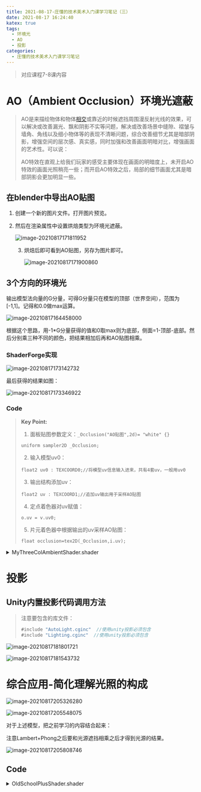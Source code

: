 ```yaml
---
title: 2021-08-17-庄懂的技术美术入门课学习笔记（三）
date: 2021-08-17 16:24:40
katex: true
tags:
  - 环境光
  - AO
  - 投影
categories:
  - 庄懂的技术美术入门课学习笔记
---
```


> 对应课程7-8课内容

# AO（Ambient Occlusion）环境光遮蔽

> AO是来描绘物体和物体[相交](https://baike.baidu.com/item/相交/10077492)或靠近的时候遮挡周围漫反射光线的效果，可以解决或改善漏光、飘和阴影不实等问题，解决或改善场景中缝隙、褶皱与墙角、角线以及细小物体等的表现不清晰问题，综合改善细节尤其是暗部阴影，增强空间的层次感、真实感，同时加强和改善画面明暗对比，增强画面的艺术性。可以说：
>
> AO特效在直观上给我们玩家的感受主要体现在画面的明暗度上，未开启AO特效的画面光照稍亮一些；而开启AO特效之后，局部的细节画面尤其是暗部阴影会更加明显一些。

## 在blender中导出AO贴图

1. 创建一个新的图片文件。打开图片预览。

2. 然后在渲染属性中设置烘焙类型为环境光遮蔽。

   ![image-20210817171811952](https://github.com/HQiuzi/HQiuzi.github.io/raw/hexo/images/2021-08-17-庄懂的技术美术入门课学习笔记（三）/image-20210817171811952.png)

   3. 烘焙后即可看到AO贴图，另存为图片即可。

      ![image-20210817171900860](https://github.com/HQiuzi/HQiuzi.github.io/raw/hexo/images/2021-08-17-庄懂的技术美术入门课学习笔记（三）/image-20210817171900860.png)

## 3个方向的环境光

输出模型法向量的G分量，可得G分量只在模型的顶部（世界空间），范围为[-1,1]。记得和0.0做max运算。

![image-20210817164458000](https://github.com/HQiuzi/HQiuzi.github.io/raw/hexo/images/2021-08-17-庄懂的技术美术入门课学习笔记（三）/image-20210817164458000.png)

根据这个思路，用-1*G分量获得的值和0取max则为底部，侧面=1-顶部-底部。然后分别乘三种不同的颜色，把结果相加后再和AO贴图相乘。

### ShaderForge实现

![image-20210817173142732](https://github.com/HQiuzi/HQiuzi.github.io/raw/hexo/images/2021-08-17-庄懂的技术美术入门课学习笔记（三）/image-20210817173142732.png)

最后获得的结果如图：

![image-20210817173346922](https://github.com/HQiuzi/HQiuzi.github.io/raw/hexo/images/2021-08-17-庄懂的技术美术入门课学习笔记（三）/image-20210817173346922.png)

### Code

>**Key Point:**
>
>1. 面板贴图参数定义：`_Occlusion("AO贴图",2d)= "white" {}`  
>
>`uniform sampler2D _Occlusion;`
>
>2. 输入模型uv0：
>
>  `float2 uv0 : TEXCOORD0;//将模型uv信息输入进来，共有4套uv，一般用uv0`
>
>3. 输出结构添加uv：
>
>  `float2 uv : TEXCOORD1;//追加uv输出用于采样AO贴图`
>
>4. 定点着色器对uv赋值：
>
>   `o.uv = v.uv0;`
>
>5. 片元着色器中根据输出的uv采样AO贴图：
>
>   `float occlusion=tex2D(_Occlusion,i.uv);`

<details>
    <summary>MyThreeColAmbientShader.shader</summary>

```c#
Shader "Class3/MyThreeColAmbientShader"
{
    Properties {
		_Occlusion("AO贴图",2d)= "white" {}
		_EnvUpCol("顶部颜色",color)=(1.0,1.0,1.0,1.0)
		_EnvDownCol("底部颜色",color)=(0.0,0.0,0.0,1.0)
		_EnvSideCol("侧面颜色",color)=(0.5,0.5,0.5,1.0)

		}
    SubShader {
        Tags {
            "RenderType"="Opaque"
        }
        LOD 100
        Pass {
            Name "FORWARD"
            Tags {
                "LightMode"="ForwardBase"
            }
            
            
            CGPROGRAM
            #pragma vertex vert
            #pragma fragment frag
            #include "UnityCG.cginc"
            #pragma multi_compile_fwdbase_fullshadows
            #pragma multi_compile_fog
            #pragma target 3.0

			uniform sampler2D _Occlusion;
			uniform float3 _EnvUpCol;
			uniform float3 _EnvDownCol;
			uniform float3 _EnvSideCol;

            struct VertexInput {
                float4 vertex : POSITION;
				float3 normal : NORMAL;//获取法线信息
				float2 uv0 : TEXCOORD0;//将模型uv信息输入进来
            };
            struct VertexOutput {
                float4 posCS : SV_POSITION;
				float3 nDirWS : TEXCOORD0;
				float2 uv : TEXCOORD1;//追加uv输出用于采样AO贴图
				
            };

			//输入结构>>>顶点Shader>>>输出结构
            VertexOutput vert (VertexInput v) {
                VertexOutput o = (VertexOutput)0;
                o.posCS = UnityObjectToClipPos( v.vertex );//转换到裁剪空间
				o.nDirWS = UnityObjectToWorldNormal(v.normal);//由模型法线信息换算的世界空间法线信息
				o.uv = v.uv0;

                return o;
            }
            float4 frag(VertexOutput i) : COLOR {
////// Lighting:
////// Emissive:
				//准备向量 
				float3 nDir = i.nDirWS;

				//计算各部位遮罩
				float upMask = max(0.0,nDir.g);
				float downMask = max(0.0,-nDir.g);
				float sideMask = max(0.0,1-upMask-downMask);


				//混合颜色
				float3 envCol= _EnvUpCol*upMask+_EnvDownCol*downMask+_EnvSideCol*sideMask;

				//采样Occlusion贴图
				float occlusion=tex2D(_Occlusion,i.uv);
				//AO
				float3 finalRGB = envCol*occlusion;


                return float4(finalRGB,1.0);//注意代码规范，转化为float4 rgba
            }
            ENDCG
        }
    }
    FallBack "Diffuse"
}

```

</details>

# 投影

## Unity内置投影代码调用方法

> 注意要包含的库文件：
>
> ```c#
> #include "AutoLight.cginc"  //使用unity投影必须包含
> #include "Lighting.cginc"  //使用unity投影必须包含
> ```

![image-20210817181801721](https://github.com/HQiuzi/HQiuzi.github.io/raw/hexo/images/2021-08-17-庄懂的技术美术入门课学习笔记（三）/image-20210817181801721.png)

![image-20210817181543732](https://github.com/HQiuzi/HQiuzi.github.io/raw/hexo/images/2021-08-17-庄懂的技术美术入门课学习笔记（三）/image-20210817181543732.png)

# 综合应用-简化理解光照的构成

![image-20210817205326280](D:\Blog\blog\images\2021-08-17-庄懂的技术美术入门课学习笔记（三）\image-20210817205326280.png)

![image-20210817205548075](D:\Blog\blog\images\2021-08-17-庄懂的技术美术入门课学习笔记（三）\image-20210817205548075.png)

对于上述模型，把之前学习的内容结合起来：

注意Lambert+Phong之后要和光源遮挡相乘之后才得到光源的结果。

![image-20210817205808746](D:\Blog\blog\images\2021-08-17-庄懂的技术美术入门课学习笔记（三）\image-20210817205808746.png)

## Code

<details>
    <summary>OldSchoolPlusShader.shader</summary>

```c#
Shader "Class3/OldSchoolPlusShader"
{
    Properties {
		_BaseCol("基本颜色",color)=(1.0,0.0,0.0,1.0)
		_LightCol("光照颜色",color)=(1.0,1.0,1.0,1.0)
		_SpecularPow("高光次幂",range(1,90))= 30
		_Intensity("光照强度",range(0,5))=1

		_EnvIntensity("环境光强度",range(0,5))=1
		_Occlusion("AO贴图",2d)= "white" {}
		_EnvUpCol("顶部颜色",color)=(1.0,1.0,1.0,1.0)
		_EnvDownCol("底部颜色",color)=(0.0,0.0,0.0,1.0)
		_EnvSideCol("侧面颜色",color)=(0.5,0.5,0.5,1.0)

		}
    SubShader {
        Tags {
            "RenderType"="Opaque"
        }
        LOD 100
        Pass {
            Name "FORWARD"
            Tags {
                "LightMode"="ForwardBase"
            }
            
            
            CGPROGRAM
            #pragma vertex vert
            #pragma fragment frag
            #include "UnityCG.cginc"
			#include "AutoLight.cginc"  //使用unity投影必须包含
			#include "Lighting.cginc"  //使用unity投影必须包含
            #pragma multi_compile_fwdbase_fullshadows
            #pragma multi_compile_fog
            #pragma target 3.0

			uniform float3 _BaseCol;
			uniform float3 _LightCol;
			uniform float _SpecularPow;
			uniform float _Intensity;
			uniform float _EnvIntensity;
			uniform sampler2D _Occlusion;
			uniform float3 _EnvUpCol;
			uniform float3 _EnvDownCol;
			uniform float3 _EnvSideCol;

            struct VertexInput {
                float4 vertex : POSITION;
				float3 normal : NORMAL;//获取法线信息
				float2 uv0 : TEXCOORD0;//将模型uv信息输入进来
            };
            struct VertexOutput {
                float4 pos : SV_POSITION;
				float4 posWS : TEXCOORD0;
				float3 nDirWS : TEXCOORD1;
				float2 uv : TEXCOORD2;//追加uv输出用于采样AO贴图
				LIGHTING_COORDS(3,4)
				
            };

			//输入结构>>>顶点Shader>>>输出结构
            VertexOutput vert (VertexInput v) {
                VertexOutput o = (VertexOutput)0;
                o.pos = UnityObjectToClipPos( v.vertex );//转换到裁剪空间
				o.posWS = mul(unity_ObjectToWorld,v.vertex);
				o.nDirWS = UnityObjectToWorldNormal(v.normal);//由模型法线信息换算的世界空间法线信息
				o.uv = v.uv0;

				TRANSFER_VERTEX_TO_FRAGMENT(o)

                return o;
            }
            float4 frag(VertexOutput i) : COLOR {
			//准备向量 
				float3 nDir = normalize(i.nDirWS);
				float3 lDir = _WorldSpaceLightPos0.xyz;//Pos0是平行光，xyz代表方向坐标，这里最好做一下正则化
				float3 vDir = normalize(_WorldSpaceCameraPos.xyz-i.posWS.xyz);
				float3 rDir = reflect(-lDir,nDir);

				float shadow = LIGHT_ATTENUATION(i);

////// Light:
				float nDotl = dot(nDir,lDir);
				float vDotr = dot(vDir,rDir);

				float lambert = max(0.0,nDotl);
				float phong = pow(max(0.0,vDotr),_SpecularPow);

				///add shadow
				
				float3 lightRes =_LightCol*(_BaseCol*lambert+phong)*_Intensity*shadow;

////// env:
				

				//计算各部位遮罩
				float upMask = max(0.0,nDir.g);
				float downMask = max(0.0,-nDir.g);
				float sideMask = 1.0-upMask-downMask;


				//混合颜色
				float3 envCol= _EnvUpCol*upMask+_EnvDownCol*downMask+_EnvSideCol*sideMask;

				//采样Occlusion贴图
				float occlusion=tex2D(_Occlusion,i.uv);
				//AO
				float3 envRes = envCol*_BaseCol*_EnvIntensity*occlusion;

				float3 finalRGB = lightRes+envRes;

                return float4(finalRGB,1.0);//注意代码规范，转化为float4 rgba
            }
            ENDCG
        }
    }
    FallBack "Diffuse"
}

```

</details>
